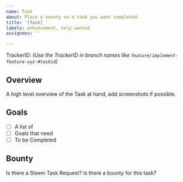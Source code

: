 ```yaml
---
name: Task
about: Place a bounty on a task you want completed.
title: '[Task] '
labels: enhancement, help wanted
assignees: ''

---
```


TrackerID:
*(Use the TrackerID in branch names like `feature/implement-feature-xyz-#taskid`)*

## Overview

A high level overview of the Task at hand, add screenshots if possible.

## Goals

- [ ] A list of
- [ ] Goals that need
- [ ] To be Completed

## Bounty

Is there a Steem Task Request? Is there a bounty for this task?
